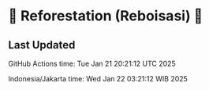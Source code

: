 
# 🌳 Reforestation (Reboisasi) 🌲

## Last Updated

GitHub Actions time: Tue Jan 21 20:21:12 UTC 2025

Indonesia/Jakarta time: Wed Jan 22 03:21:12 WIB 2025
